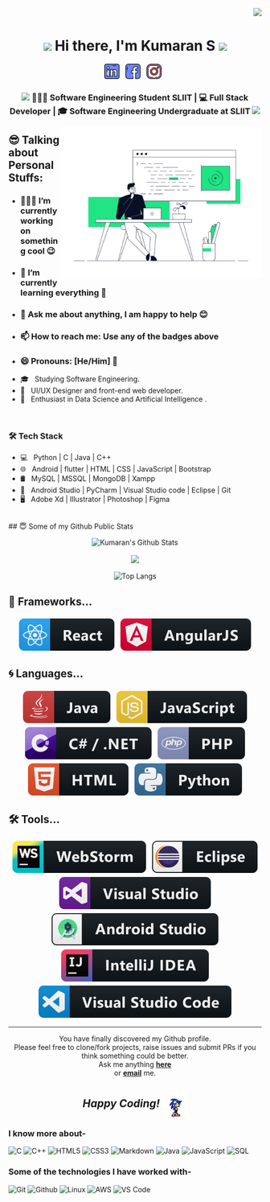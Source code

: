 

<div align="right">

![](https://visitor-badge.glitch.me/badge?page_id=SKumaran14.SKumaran14)

</div>
<div align="center">
   <h1><img src="https://emojis.slackmojis.com/emojis/images/1531849430/4246/blob-sunglasses.gif?1531849430" width="30"/style="color:blue;"> Hi there, I'm Kumaran S  <img src="https://media.giphy.com/media/hvRJCLFzcasrR4ia7z/giphy.gif" width="30px"> </h1>
   
</div>

<p align='center'>
    <a href="https://www.linkedin.com/in/kumaran-varathan-0a4a821aa/"><img height="30" src="assets/images/linkedin.png"></a>&nbsp;&nbsp;
<!--     <a href="https://medium.com/@kobitech18"><img height="30" src="assets/images/medium.png"></a>&nbsp;&nbsp; -->
    <a href="https://www.linkedin.com/in/kumaran-varathan-0a4a821aa/"><img height="30" src="assets/images/facebook.png"></a>&nbsp;&nbsp;
    <a href="https://www.linkedin.com/in/kumaran-varathan-0a4a821aa/"><img height="30" src="assets/images/instagram.png"></a>&nbsp;&nbsp;
   <!-- <a href="https://www.linkedin.com/in/kobigan-krishnananthan-5092491a6/"><img height="30" src="assets/images/skype.png"></a>&nbsp;&nbsp;
-->
 </p>

<div align="center">
<h3><img src="https://media.giphy.com/media/WUlplcMpOCEmTGBtBW/giphy.gif" width="35"> 👨🏽‍💻 Software Engineering Student SLIIT | 💻 Full Stack Developer | 🎓 Software Engineering Undergraduate at SLIIT  <img src="https://media.giphy.com/media/WUlplcMpOCEmTGBtBW/giphy.gif" width="35"></h3>
</div>

 
 <img align="right" height="300px" width="400px" alt="GIF" src="assets/images/processing.gif" />


## 😎 Talking about Personal Stuffs:
- ### 👨🏽‍💻 I’m currently working on something cool 😉
- ### 🌱 I’m currently learning everything 🤣
- ### 💬 Ask me about anything, I am happy to help 😊
- ### 📫 How to reach me: Use any of the badges above 
- ### 😄 Pronouns: [He/Him] 👦
- 🎓 &nbsp; Studying Software Engineering.
- 💼 &nbsp; UI/UX Designer and front-end web developer.
- 🌱 &nbsp; Enthusiast in Data Science and Artificial Intelligence .
  
<br />

<h3>🛠 Tech Stack</h3>

- 💻 &nbsp; Python | C | Java | C++  
- 🌐 &nbsp; Android | flutter | HTML | CSS | JavaScript | Bootstrap 
- 🛢 &nbsp; MySQL | MSSQL | MongoDB | Xampp
- 🔧 &nbsp; Android Studio | PyCharm | Visual Studio code | Eclipse | Git
- 🖥 &nbsp; Adobe Xd | Illustrator | Photoshop | Figma

<br>
## 😇 Some of my Github Public Stats

</details>
<center>
<p align = "center">
 <img align="center" src="https://github-readme-stats.vercel.app/api?username=SKumaran14&include_all_commits=true&count_private=true&show_icons=true&line_height=20&title_color=7A7ADB&icon_color=2234AE&text_color=D3D3D3&bg_color=0,000000,130F40" alt="Kumaran's Github Stats">
<br /><br />
<img height="137px" src="https://github-readme-stats.vercel.app/api/top-langs/?username=SKumaran14&hide=html&hide_title=true&hide_border=true&layout=compact&langs_count=6&exclude_repo=comp426,Redventures-Movie-Quotes&theme=react" /></a>


![Top Langs](https://github-readme-stats.vercel.app/api/top-langs/?username=SKumaran14&theme=radical&title_color=8E2DE2&text_color=fff)
</p>
</center>


## 🚀 Frameworks...

<p align="center">
  
   <img src="assets\badges\Frameworks\react.svg" alt="react" style="vertical-align:top; margin:4px">
 <!--  <img src="assets\badges\Frameworks\flutter.svg" alt="flutter" style="vertical-align:top; margin:4px">
  <img src="assets\badges\Frameworks\nodejs.svg" alt="nodejs" style="vertical-align:top; margin:4px">     
  <img src="assets\badges\Frameworks\bootstrap.svg" alt="bootstrap" style="vertical-align:top; margin:4px"> -->
  <img src="assets\badges\Frameworks\angular.svg" alt="angularjs" style="vertical-align:top; margin:4px">
  
</p>

## 🌀 Languages...

<p align="center">
  
   <img src="assets\badges\Languages\java.svg" alt="java" style="vertical-align:top; margin:4px">
   <img src="assets\badges\Languages\js.svg" alt="js" style="vertical-align:top; margin:4px">
  <img src="assets\badges\Languages\csharp_dotnet.svg" alt="csharpdotnet" style="vertical-align:top; margin:4px">    
  <img src="assets\badges\Languages\php.svg" alt="php" style="vertical-align:top; margin:4px"> 
  <img src="assets\badges\Languages\html.svg" alt="html" style="vertical-align:top; margin:4px">
  <img src="assets\badges\Languages\python.svg" alt="python" style="vertical-align:top; margin:4px">

</p>

## 🛠 Tools...

<p align="center">
  
   <img src="assets\badges\Tools\jetbrains_webstorm.svg" alt="webstorm" style="vertical-align:top; margin:4px">
   <img src="assets\badges\Tools\eclipse.svg" alt="eclipse" style="vertical-align:top; margin:4px">
  <img src="assets\badges\Tools\visualstudio.svg" alt="visualstudio" style="vertical-align:top; margin:4px">    
  <img src="assets\badges\Tools\android_studio_colour.svg" alt="androidstudio" style="vertical-align:top; margin:4px">
  <img src="assets\badges\Tools\jetbrains_intellij.svg" alt="jetbrains_intellij" style="vertical-align:top; margin:4px">
  <img src="assets\badges\Tools\visualstudio_code.svg" alt="vscode" style="vertical-align:top; margin:4px">
</p>

---

<div align="center">

You have finally discovered my Github profile. <br>
Please feel free to clone/fork projects, raise issues and submit PRs if you think something could be better. <br>
Ask me anything <a href="https://github.com/SKumaran14"><b>here</b></a><br>
or <a href="mailto:kumaransathiyavarathan@gmail.com"><b>email</b></a> me.

## <i>Happy Coding!</i> <img align="center"  alt="GIF" src="assets\images\sonic-dance.gif" />

</div>



  ### I know more about- </br>
![C](https://img.shields.io/badge/-C-000000?style=for-the-badge&logo=C)
![C++](https://img.shields.io/badge/-C++-000000?style=for-the-badge&logo=C%2B%2B&logoColor=00599C)
![HTML5](https://img.shields.io/badge/-HTML5-000000?style=for-the-badge&logo=HTML5)
![CSS3](https://img.shields.io/badge/-CSS3-000000?style=for-the-badge&logo=CSS3)
![Markdown](http://img.shields.io/badge/-Markdown-000000?style=for-the-badge&logo=Markdown&logoColor=magenta)
![Java](https://img.shields.io/badge/-Java-000000?style=for-the-badge&logo=Java&logoColor=007396)
![JavaScript](https://img.shields.io/badge/-JavaScript-000000?style=for-the-badge&logo=javascript)
![SQL](https://img.shields.io/badge/-SQL-000000?style=for-the-badge&logo=MySQL)

### Some of the technologies I have worked with-</br>
![Git](http://img.shields.io/badge/-Git-000000?style=for-the-badge&logo=Git)
![Github](http://img.shields.io/badge/-Github-000000?style=for-the-badge&logo=Github&logoColor=green)
![Linux](http://img.shields.io/badge/-Linux-000000?style=for-the-badge&logo=linux)
![AWS](http://img.shields.io/badge/-AWS-000000?style=for-the-badge&logo=Amazon-aws&logoColor=cyan)
![VS Code](http://img.shields.io/badge/-VS%20Code-000000?style=for-the-badge&logo=Visual-studio-code&logoColor=blue)
</br></br></br></br>


